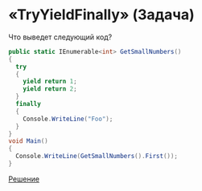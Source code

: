 # «TryYieldFinally» (Задача)

Что выведет следующий код?

```cs
public static IEnumerable<int> GetSmallNumbers()
{
  try
  {
    yield return 1;
    yield return 2;
  }
  finally
  {
    Console.WriteLine("Foo");
  }
}
void Main()
{
  Console.WriteLine(GetSmallNumbers().First());
}
```

[Решение](./TryYieldFinally-S.md)